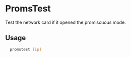 # PromsTest
Test the network card if it opened the promiscuous mode.

## Usage

```bash
  promstest [ip]
```
